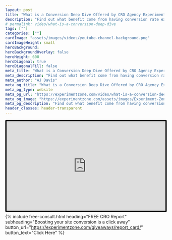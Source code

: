 ```yaml
---
layout: post
title: "What is a Conversion Deep Dive Offered by CRO Agency Experiment Zone?"
description: "Find out what benefit come from having conversion rate experts reviewing your website and doing a deep dive into your website data to create an expert road map to help your company increase conversion, keep clients happy, and increase sales."
# permalink: video/what-is-a-conversion-deep-dive
tags: [""]
categories: [""]
cardImage: "assets/images/videos/youtube-channel-background.png"
cardImageHeight: small
heroBackground:
heroBackgroundOverlay: false
heroHeight: 600
heroDiagonal: true
heroDiagonalFill: false
meta_title: "What is a Conversion Deep Dive Offered by CRO Agency Experiment Zone?"
meta_description: "Find out what benefit come from having conversion rate experts reviewing your website and doing a deep dive into your website data to create an expert road map to help your company increase conversion, keep clients happy, and increase sales."
meta_author: "AJ Davis"
meta_og_title: "What is a Conversion Deep Dive Offered by CRO Agency Experiment Zone?"
meta_og_type: website
meta_og_url: "https://experimentzone.com/video/what-is-a-conversion-deep-dive"
meta_og_image: "https://experimentzone.com/assets/images/Experiment-Zone-logo-color.png"
meta_og_description: "Find out what benefit come from having conversion rate experts reviewing your website and doing a deep dive into your website data to create an expert road map to help your company increase conversion, keep clients happy, and increase sales."
header_classes: header-transparent
---
```


<style>
    .video {
        border: 4px solid black;
        border-radius: 3px;
    }
    .work-summary {
        border: 0px solid black;
    }
    .iframe-container{
        position: relative;
        width: 100%;
        padding-bottom: 56.25%; 
        height: 0;
    }
    .iframe-container iframe{
        position: absolute;
        top:0;
        left: 0;
        width: 100%;
        height: 100%;
    }
</style>

<div class="mt-0 mt-md-n14 work work-summary justify-content-center iframe-container">
    <iframe class="video" src="https://www.youtube.com/embed/oJSrhian1CM" title="YouTube video player" frameborder="0" allow="accelerometer; autoplay; clipboard-write; encrypted-media; gyroscope; picture-in-picture" allowfullscreen></iframe>
</div>

{% include free-consult.html heading="FREE CRO Report"
subheading="Boosting your site conversion is a click away"
button_url="https://experimentzone.com/giveaways/report_card/"
button_text="Click Here" %}
